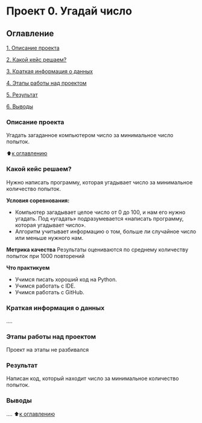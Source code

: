 # Проект 0. Угадай число

## Оглавление
[1. Описание проекта](https://github.com/Mayoles/SF_data_science/tree/main/project_0)

[2. Какой кейс решаем?](https://github.com/Mayoles/SF_data_science/blob/main/project_0/README.md#какой-кейс-решаем)

[3. Краткая информация о данных](https://github.com/Mayoles/SF_data_science/blob/main/project_0/README.md#краткая-информация-о-данных)

[4. Этапы работы над проектом](https://github.com/Mayoles/SF_data_science/blob/main/project_0/README.md#этапы-работы-над-проектом)

[5. Результат](https://github.com/Mayoles/SF_data_science/blob/main/project_0/README.md#результат)

[6. Выводы](https://github.com/Mayoles/SF_data_science/blob/main/project_0/README.md#выводы)

### Описание проекта
Угадать загаданное компьютером число за минимальное число попыток.

:arrow_up:[к оглавлению]()

### Какой кейс решаем?
Нужно написать программу, которая угадывает число за минимальное количество попыток.

**Условия соревнования:**
- Компьютер загадывает целое число от 0 до 100, и нам его нужно угадать. Под «угадать» подразумевается «написать программу, которая угадывает число».
- Алгоритм учитывает информацию о том, больше ли случайное число или меньше нужного нам.

**Метрика качества**
Результаты оцениваются по среднему количеству попыток при 1000 повторений

**Что практикуем**
- Учимся писать хороший код на Python.
- Учимся работать с IDE.
- Учимся работать с GitHub.

### Краткая информация о данных
....

### Этапы работы над проектом
Проект на этапы не разбивался

### Результат
Написан код, который находит число за минимальное количество попыток.

### Выводы
....
:arrow_up:[к оглавлению]()
